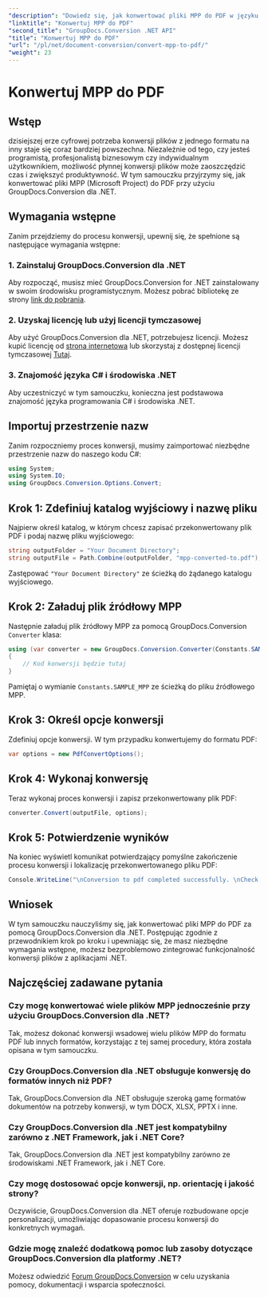 ```yaml
---
"description": "Dowiedz się, jak konwertować pliki MPP do PDF w języku C# przy użyciu GroupDocs.Conversion dla .NET. Postępuj zgodnie z tym samouczkiem krok po kroku, aby zintegrować je z aplikacjami .NET."
"linktitle": "Konwertuj MPP do PDF"
"second_title": "GroupDocs.Conversion .NET API"
"title": "Konwertuj MPP do PDF"
"url": "/pl/net/document-conversion/convert-mpp-to-pdf/"
"weight": 23
---
```


# Konwertuj MPP do PDF

## Wstęp
dzisiejszej erze cyfrowej potrzeba konwersji plików z jednego formatu na inny staje się coraz bardziej powszechna. Niezależnie od tego, czy jesteś programistą, profesjonalistą biznesowym czy indywidualnym użytkownikiem, możliwość płynnej konwersji plików może zaoszczędzić czas i zwiększyć produktywność. W tym samouczku przyjrzymy się, jak konwertować pliki MPP (Microsoft Project) do PDF przy użyciu GroupDocs.Conversion dla .NET.
## Wymagania wstępne
Zanim przejdziemy do procesu konwersji, upewnij się, że spełnione są następujące wymagania wstępne:
### 1. Zainstaluj GroupDocs.Conversion dla .NET
Aby rozpocząć, musisz mieć GroupDocs.Conversion for .NET zainstalowany w swoim środowisku programistycznym. Możesz pobrać bibliotekę ze strony [link do pobrania](https://releases.groupdocs.com/conversion/net/).
### 2. Uzyskaj licencję lub użyj licencji tymczasowej
Aby użyć GroupDocs.Conversion dla .NET, potrzebujesz licencji. Możesz kupić licencję od [strona internetowa](https://purchase.groupdocs.com/buy) lub skorzystaj z dostępnej licencji tymczasowej [Tutaj](https://purchase.groupdocs.com/temporary-license/).
### 3. Znajomość języka C# i środowiska .NET
Aby uczestniczyć w tym samouczku, konieczna jest podstawowa znajomość języka programowania C# i środowiska .NET.

## Importuj przestrzenie nazw
Zanim rozpoczniemy proces konwersji, musimy zaimportować niezbędne przestrzenie nazw do naszego kodu C#:
```csharp
using System;
using System.IO;
using GroupDocs.Conversion.Options.Convert;
```
## Krok 1: Zdefiniuj katalog wyjściowy i nazwę pliku
Najpierw określ katalog, w którym chcesz zapisać przekonwertowany plik PDF i podaj nazwę pliku wyjściowego:
```csharp
string outputFolder = "Your Document Directory";
string outputFile = Path.Combine(outputFolder, "mpp-converted-to.pdf");
```
Zastępować `"Your Document Directory"` ze ścieżką do żądanego katalogu wyjściowego.
## Krok 2: Załaduj plik źródłowy MPP
Następnie załaduj plik źródłowy MPP za pomocą GroupDocs.Conversion `Converter` klasa:
```csharp
using (var converter = new GroupDocs.Conversion.Converter(Constants.SAMPLE_MPP))
{
    // Kod konwersji będzie tutaj
}
```
Pamiętaj o wymianie `Constants.SAMPLE_MPP` ze ścieżką do pliku źródłowego MPP.
## Krok 3: Określ opcje konwersji
Zdefiniuj opcje konwersji. W tym przypadku konwertujemy do formatu PDF:
```csharp
var options = new PdfConvertOptions();
```
## Krok 4: Wykonaj konwersję
Teraz wykonaj proces konwersji i zapisz przekonwertowany plik PDF:
```csharp
converter.Convert(outputFile, options);
```
## Krok 5: Potwierdzenie wyników
Na koniec wyświetl komunikat potwierdzający pomyślne zakończenie procesu konwersji i lokalizację przekonwertowanego pliku PDF:
```csharp
Console.WriteLine("\nConversion to pdf completed successfully. \nCheck output in {0}", outputFolder);
```

## Wniosek
W tym samouczku nauczyliśmy się, jak konwertować pliki MPP do PDF za pomocą GroupDocs.Conversion dla .NET. Postępując zgodnie z przewodnikiem krok po kroku i upewniając się, że masz niezbędne wymagania wstępne, możesz bezproblemowo zintegrować funkcjonalność konwersji plików z aplikacjami .NET.
## Najczęściej zadawane pytania
### Czy mogę konwertować wiele plików MPP jednocześnie przy użyciu GroupDocs.Conversion dla .NET?
Tak, możesz dokonać konwersji wsadowej wielu plików MPP do formatu PDF lub innych formatów, korzystając z tej samej procedury, która została opisana w tym samouczku.
### Czy GroupDocs.Conversion dla .NET obsługuje konwersję do formatów innych niż PDF?
Tak, GroupDocs.Conversion dla .NET obsługuje szeroką gamę formatów dokumentów na potrzeby konwersji, w tym DOCX, XLSX, PPTX i inne.
### Czy GroupDocs.Conversion dla .NET jest kompatybilny zarówno z .NET Framework, jak i .NET Core?
Tak, GroupDocs.Conversion dla .NET jest kompatybilny zarówno ze środowiskami .NET Framework, jak i .NET Core.
### Czy mogę dostosować opcje konwersji, np. orientację i jakość strony?
Oczywiście, GroupDocs.Conversion dla .NET oferuje rozbudowane opcje personalizacji, umożliwiając dopasowanie procesu konwersji do konkretnych wymagań.
### Gdzie mogę znaleźć dodatkową pomoc lub zasoby dotyczące GroupDocs.Conversion dla platformy .NET?
Możesz odwiedzić [Forum GroupDocs.Conversion](https://forum.groupdocs.com/c/conversion/11) w celu uzyskania pomocy, dokumentacji i wsparcia społeczności.